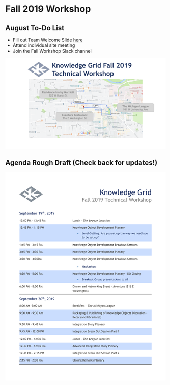 # Fall 2019 Workshop

## August To-Do List
- Fill out Team Welcome Slide [here](https://drive.google.com/open?id=1u4u-ELkoiYibKTRmsMQNoQwRHDRcP4KQ3CV8w_3DRQs)
- Attend individual site meeting
- Join the Fall Workshop Slack channel

[![Map](./assets/img/workshopLocations.png)](https://www.google.com/maps/dir/Residence+Inn+by+Marriott+Ann+Arbor+Downtown,+West+Huron+Street,+Ann+Arbor,+MI/Michigan+League,+911+N+University+Ave,+Ann+Arbor,+MI+48104/Aventura,+East+Washington+Street,+Ann+Arbor,+MI/@42.2802002,-83.7485434,16z/data=!3m1!4b1!4m20!4m19!1m5!1m1!1s0x883cae3d747d0d43:0xe0bbef252cddba2a!2m2!1d-83.7494559!2d42.2817421!1m5!1m1!1s0x883cae41112bb9cf:0x2163c675f6ac28e9!2m2!1d-83.7376361!2d42.2790304!1m5!1m1!1s0x883cae3e7f7ff8d5:0x96adeb974303abcf!2m2!1d-83.7506876!2d42.2807907!3e2)

## Agenda Rough Draft (Check back for updates!)
![Image](./assets/img/workshopAgenda.png)


